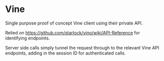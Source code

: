 Vine
====

Single purpose proof of concept Vine client using their private API.

Relied on https://github.com/starlock/vino/wiki/API-Reference for identifying endpoints.

Server side calls simply tunnel the request through to the relevant Vine API endpoints, adding in the session ID for authenticated calls.
